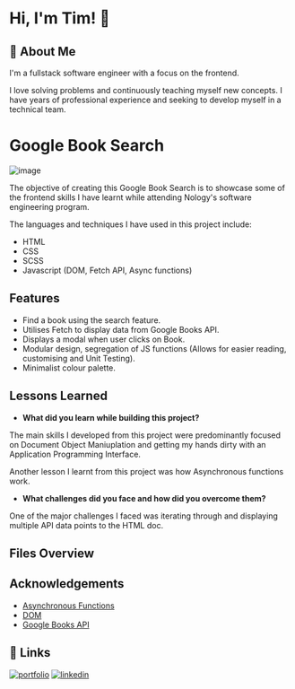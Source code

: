 # Hi, I'm Tim! 👋


## 🚀 About Me
I'm a fullstack software engineer with a focus on the frontend. 

I love solving problems and continuously teaching myself new concepts. I have years of professional experience and seeking to develop myself in a technical team. 


# Google Book Search

![image](https://user-images.githubusercontent.com/102727510/207585616-57f81d8a-101e-4288-9c5a-4b7925bf6c7b.png)

The objective of creating this Google Book Search is to showcase some of the frontend skills I have learnt while attending Nology's software engineering program. 

The languages and techniques I have used in this project include:
- HTML
- CSS 
- SCSS
- Javascript (DOM, Fetch API, Async functions)


## Features

- Find a book using the search feature.
- Utilises Fetch to display data from Google Books API.
- Displays a modal when user clicks on Book.
- Modular design, segregation of JS functions (Allows for easier reading, customising and Unit Testing).
- Minimalist colour palette.


## Lessons Learned

- **What did you learn while building this project?**

The main skills I developed from this project were predominantly focused on Document Object Maniuplation and getting my hands dirty with an Application Programming Interface. 



Another lesson I learnt from this project was how Asynchronous functions work.


- **What challenges did you face and how did you overcome them?**

One of the major challenges I faced was iterating through and displaying multiple API data points to the HTML doc.

## Files Overview



## Acknowledgements

 - [Asynchronous Functions](https://getbem.com/introduction/)
 - [DOM](https://sass-lang.com/guide)
 - [Google Books API](https://developers.google.com/books/docs/overview)


## 🔗 Links
[![portfolio](https://img.shields.io/badge/my_portfolio-000?style=for-the-badge&logo=ko-fi&logoColor=white)](https://github.com/Tim-Mclennan/My-Portfolio)
[![linkedin](https://img.shields.io/badge/linkedin-0A66C2?style=for-the-badge&logo=linkedin&logoColor=white)](https://www.linkedin.com/in/tim-mclennan-0563341aa/)

